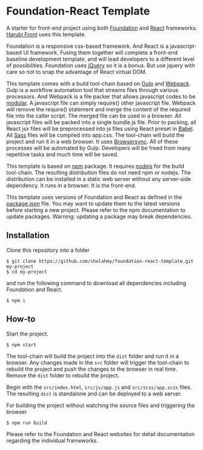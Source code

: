 # Foundation-React Template
A starter for front-end project using both [Foundation](https://foundation.zurb.com) and [React](https://reactjs.org) frameworks. [Harubi Front](https://github.com/chelahmy/harubi-front) uses this template.

Foundation is a responsive css-based framework. And React is a javascript-based UI framework. Fusing them together will complete a front-end baseline development template, and will lead developers to a different level of possibilities. Foundation uses [jQuery](https://jquery.com) so it is a bonus. But use jquery with care so not to snap the advantage of React virtual DOM.

This template comes with a build tool-chain based on [Gulp](https://gulpjs.com) and [Webpack](https://webpack.js.org). Gulp is a workflow automation tool that streams files through various processors. And Webpack is a file packer that allows javascript codes to be [modular](https://www.freecodecamp.org/news/javascript-modules-a-beginner-s-guide-783f7d7a5fcc/). A javascript file can simply require() other javascript file. Webpack will remove the require() statement and merge the content of the required file into the caller script. The merged file can be used in a browser. All javascript files will be packed into a single bundle.js file. Prior to packing, all React jsx files will be preprocessed into js files using React preset in [Babel](https://babeljs.io). All [Sass](https://sass-lang.com) files will be compiled into app.css. The tool-chain will build the project and run it in a web browser. It uses [Browsersync](https://browsersync.io). All of these processes will be automated by Gulp. Developers will be freed from many repetitive tasks and much time will be saved.

This template is based on [npm](https://www.npmjs.com) package. It requires [nodejs](https://nodejs.org/en/) for the build tool-chain. The resulting distribution files do not need npm or nodejs. The distribution can be installed in a static web server without any server-side dependency. It runs in a browser. It is the front-end.

This template uses versions of Foundation and React as defined in the [package.json](https://github.com/chelahmy/foundation-react-template/blob/master/package.json) file. You may want to update them to the latest versions before starting a new project. Please refer to the npm documentation to update packages. Warning: updating a package may break dependencies.

## Installation
Clone this repository into a folder
```
$ git clone https://github.com/chelahmy/foundation-react-template.git my-project
$ cd my-project
```
and run the following command to download all dependencies including Foundation and React.
```
$ npm i
```

## How-to
Start the project.
```
$ npm start
```
The tool-chain will build the project into the `dist` folder and run it in a browser. Any changes made in the `src` folder will trigger the tool-chain to rebuild the project and push the changes to the browser in real time. Remove the `dist` folder to rebuild the project.

Begin with the `src/index.html`, `src/js/app.js` and `src/scss/app.scss` files. The resulting `dist` is standalone and can be deployed to a web server.

For building the project without watching the source files and triggering the browser
```
$ npm run build
```

Please refer to the Foundation and React websites for detail documentation regarding the individual frameworks.
